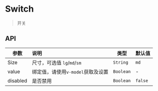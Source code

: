 # Switch

> 开关

## API

| 参数 | 说明 | 类型 | 默认值 |
| ----|:-----| ---- | ---- |
| Size | 尺寸，可选值 `lg`/`md`/`sm`  | `String` | `md` |
| value | 绑定值，请使用`v-model`获取及设置  | `Boolean` | - |
| disabled | 是否禁用  | `Boolean` | `false` |
